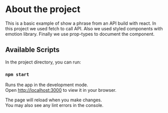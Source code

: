 # About the project
This is a basic example of show a phrase from an API build with react.
In this project we used fetch to call API. 
Also we used styled components with emotion library.
Finally we use prop-types to document the component.

## Available Scripts

In the project directory, you can run:

### `npm start`

Runs the app in the development mode.\
Open [http://localhost:3000](http://localhost:3000) to view it in your browser.

The page will reload when you make changes.\
You may also see any lint errors in the console.